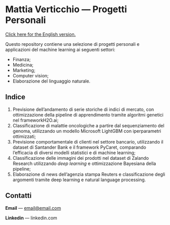 # Mattia Verticchio — Progetti Personali
[Click here for the English version.](https://github.com/MattiaVerticchio/PersonalProjects/blob/master/README_EN.md)

Questo repository contiene una selezione di progetti personali e applicazioni del machine learning ai seguenti settori:
- Finanza;
- Medicina;
- Marketing;
- Computer vision;
- Elaborazione del linguaggio naturale.

## Indice
1. Previsione dell’andamento di serie storiche di indici di mercato, con ottimizzazione della pipeline di apprendimento tramite algoritmi genetici nel frameworkH2O.ai;
1. Classificazione di malattie oncologiche a partire dal sequenziamento del genoma, utilizzando un modello Microsoft LightGBM con iperparametri ottimizzati;
1. Previsione comportamentale di clienti nel settore bancario, utilizzando il dataset di Santander Bank e il framework PyCaret, comparando l’efficacia di diversi modelli statistici e di machine learning;
1. Classificazione delle immagini dei prodotti nel dataset di Zalando Research utilizzando _deep learning_ e ottimizzazione Bayesiana della pipeline;
1. Elaborazione di news dell’agenzia stampa Reuters e classificazione degli argomenti tramite deep learning e natural language processing.

## Contatti
**Email** — email@email.com

**Linkedin** — linkedin.com
